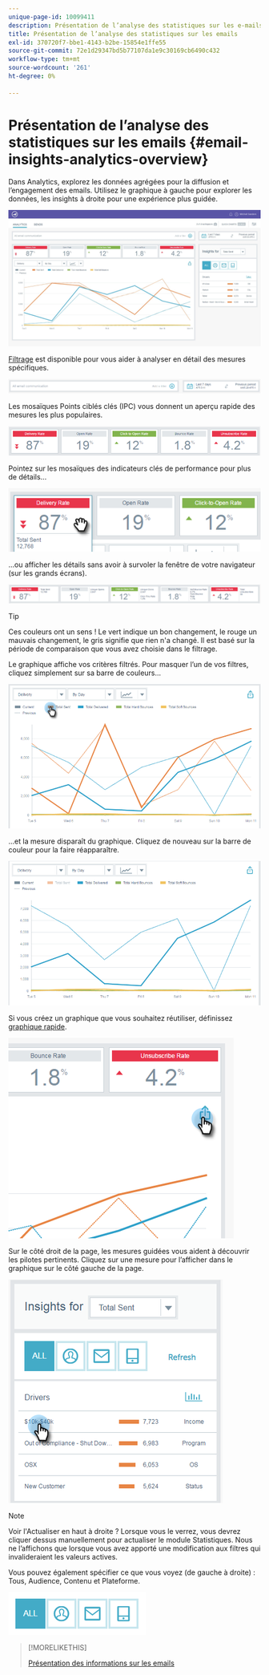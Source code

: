 ```yaml
---
unique-page-id: 10099411
description: Présentation de l’analyse des statistiques sur les e-mails - Documents Marketo - Documentation du produit
title: Présentation de l’analyse des statistiques sur les emails
exl-id: 370720f7-bbe1-4143-b2be-15854e1ffe55
source-git-commit: 72e1d29347bd5b77107da1e9c30169cb6490c432
workflow-type: tm+mt
source-wordcount: '261'
ht-degree: 0%

---
```


# Présentation de l’analyse des statistiques sur les emails {#email-insights-analytics-overview}

Dans Analytics, explorez les données agrégées pour la diffusion et l’engagement des emails. Utilisez le graphique à gauche pour explorer les données, les insights à droite pour une expérience plus guidée.

![](assets/emailanalytics-1.jpg)

[Filtrage](/help/marketo/product-docs/reporting/email-insights/filtering-in-email-insights.md) est disponible pour vous aider à analyser en détail des mesures spécifiques.

![](assets/filter-field.png)

Les mosaïques Points ciblés clés (IPC) vous donnent un aperçu rapide des mesures les plus populaires.

![](assets/kpi.png)

Pointez sur les mosaïques des indicateurs clés de performance pour plus de détails...

![](assets/kpi-hover.png)

...ou afficher les détails sans avoir à survoler la fenêtre de votre navigateur (sur les grands écrans).

![](assets/kpi-wide.png)

>[!TIP]
>
>Ces couleurs ont un sens ! Le vert indique un bon changement, le rouge un mauvais changement, le gris signifie que rien n&#39;a changé. Il est basé sur la période de comparaison que vous avez choisie dans le filtrage.

Le graphique affiche vos critères filtrés. Pour masquer l’un de vos filtres, cliquez simplement sur sa barre de couleurs...

![](assets/chart1.png)

...et la mesure disparaît du graphique. Cliquez de nouveau sur la barre de couleur pour la faire réapparaître.

![](assets/chart2.png)

Si vous créez un graphique que vous souhaitez réutiliser, définissez [graphique rapide](/help/marketo/product-docs/reporting/email-insights/email-insights-quick-charts.md).

![](assets/quick-chart.png)

Sur le côté droit de la page, les mesures guidées vous aident à découvrir les pilotes pertinents. Cliquez sur une mesure pour l’afficher dans le graphique sur le côté gauche de la page.

![](assets/guided-metrics-ps.png)

>[!NOTE]
>
>Voir l&#39;Actualiser en haut à droite ? Lorsque vous le verrez, vous devrez cliquer dessus manuellement pour actualiser le module Statistiques. Nous ne l’affichons que lorsque vous avez apporté une modification aux filtres qui invalideraient les valeurs actives.

Vous pouvez également spécifier ce que vous voyez (de gauche à droite) : Tous, Audience, Contenu et Plateforme.

![](assets/guided-bar.png)

>[!MORELIKETHIS]
>
>[Présentation des informations sur les emails](/help/marketo/product-docs/reporting/email-insights/email-insights-sends-overview.md)
